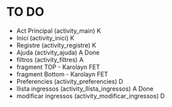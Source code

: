 # TO DO
- Act Principal (activity_main) K
- Inici  (activity_inici) K
- Registre  (activity_registre) K
- Ajuda  (activity_ajuda) A Done
- filtros   (activity_filtres) A
- fragment TOP - Karolayn FET
- fragment Bottom - Karolayn FET
- Preferencies   (activity_preferencies) D
- llista ingressos   (activity_llista_ingressos) A Done
- modificar ingressos  (activity_modificar_ingressos) D
